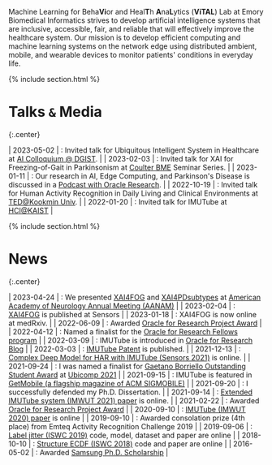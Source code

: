 ---
---

Machine Learning for Beha**Vi**or and Heal**T**h **A**na**L**ytics (**ViTAL**) Lab at Emory Biomedical Informatics strives to develop artificial intelligence systems that are inclusive, accessible, fair, and reliable that will effectively improve the healthcare system. Our mission is to develop efficient computing and machine learning systems on the network edge using distributed ambient, mobile, and wearable devices to monitor patients' conditions in everyday life. 

{% include section.html %}

# Talks $\mathtt{\&}$ Media
{:.center}

| 2023-05-02 | : Invited talk for Ubiquitous Intelligent System in Healthcare at [AI Colloquium @ DGIST](https://ai-dgist.github.io/). | 
| 2023-02-03 | : Invited talk for XAI for Freezing-of-Gait in Parkinsonism at [Coulter BME](https://bme.gatech.edu/bme/) Seminar Series. | 
| 2023-01-11 | : Our research in AI, Edge Computing, and Parkinson's Disease is discussed in a [Podcast with Oracle Research](https://open.spotify.com/episode/5BqhO5SM7EeU4gUGWtOJot). | 
| 2022-10-19 | : Invited talk for Human Activity Recognition in Daily Living and Clinical Environments at [TED@Kookmin Univ](https://ted.kookmin.ac.kr/Home). | 
| 2022-01-20 | : Invited talk for IMUTube at [HCI@KAIST](https://hci.kaist.ac.kr/) | 

{% include section.html %}

# News
{:.center}

<style>
td, th {
   border: none!important;
}
</style>

| 2023-04-24 | : We presented [XAI4FOG](https://www.aan.com/MSA/Public/Events/AbstractDetails/54892) and [XAI4PDsubtypes](https://www.aan.com/MSA/Public/Events/AbstractDetails/54898) at [American Academy of Neurology Annual Meeting (AANAM)](https://www.aan.com/events/annual-meeting) | 
| 2023-02-04 | : [XAI4FOG](https://www.mdpi.com/1424-8220/23/4/1766) is published at Sensors | 
| 2023-01-18 | : XAI4FOG is now online at medRxiv. | 
| 2022-06-09 | : Awarded [Oracle for Research Project Award](https://go.oracle.com/research-project-award?elqCampaignId=314509&src1=:em:eo:ie:pt:::) | 
| 2022-04-12 | : Named a finalist for the [Oracle for Research Fellows program](https://blogs.oracle.com/research/post/research-fellows-program) | 
| 2022-03-09 | : IMUTube is introduced in [Oracle for Research Blog](https://blogs.oracle.com/research/post/georgia-institute-of-technology-uses-oracle-cloud-to-convert-videos-into-behavioral-data) | 
| 2022-03-03 | : [IMUTube Patent](https://patents.google.com/patent/US20220066544A1/en) is published. | 
| 2021-12-13 | : [Complex Deep Model for HAR with IMUTube (Sensors 2021)](https://www.mdpi.com/1424-8220/21/24/8337) is online. | 
| 2021-09-24 | : I was named a finalist for [Gaetano Borriello Outstanding Student Award](https://ubicomp.org/sc/) at [Ubicomp 2021](https://ubicomp.org/ubicomp2021/) | 
| 2021-09-15 | : IMUTube is featured in [GetMobile (a flagship magazine of ACM SIGMOBILE)](https://dl.acm.org/doi/abs/10.1145/3486880.3486891) | 
| 2021-09-20 | : I successfully defended my Ph.D. Dissertation. | 
| 2021-09-14 | : [Extended IMUTube system (IMWUT 2021) paper](https://dl.acm.org/doi/10.1145/3478096) is online. | 
| 2021-02-22 | : Awarded [Oracle for Research Project Award](https://go.oracle.com/research-project-award?elqCampaignId=314509&src1=:em:eo:ie:pt:::) | 
| 2020-09-10 | : [IMUTube (IMWUT 2020) paper](https://github.com/hyeokhyen/imutube) is online | 
| 2019-09-10 | : Awarded consolation prize (4th place) from Emteq Activity Recognition Challenge 2019 | 
| 2019-09-06 | : [Label jitter (ISWC 2019)](https://github.com/hyeokhyen/sat) code, model, dataset and paper are online | 
| 2018-10-10 | : [Structure ECDF (ISWC 2018)](https://sites.google.com/site/structureecdf/) code and paper are online | 
| 2016-05-02 | : Awarded [Samsung Ph.D. Scholarship](http://www.ssscholarship.com/) | 
